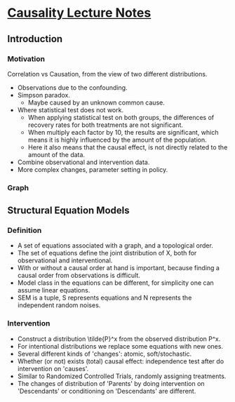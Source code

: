 # [Causality Lecture Notes](http://web.math.ku.dk/~peters/jonas_files/scriptChapter1-4.pdf)

## Introduction

### Motivation

Correlation vs Causation, from the view of two different distributions.

- Observations due to the confounding.
- Simpson paradox.
    + Maybe caused by an unknown common cause.
- Where statistical test does not work.
    + When applying statistical test on both groups, the differences of recovery rates for both treatments are not significant.
    + When multiply each factor by 10, the results are significant, which means it is highly influenced by the amount of the population.
    + Here it also means that the causal effect, is not directly related to the amount of the data.
- Combine observational and intervention data.
- More complex changes, parameter setting in policy.

### Graph

## Structural Equation Models

### Definition
- A set of equations associated with a graph, and a topological order.
- The set of equations define the joint distribution of X, both for observational and interventional.
- With or without a causal order at hand is important, because finding a causal order from observations is difficult.
- Model class in the equations can be different, for simplicity one can assume linear equations.
- SEM is a tuple, S represents equations and N represents the independent random noises.

### Intervention
- Construct a distribution \tilde{P}^x from the observed distribution P^x.
- For intentional distributions we replace some equations with new ones.
- Several different kinds of 'changes': atomic, soft/stochastic.
- Whether (or not) exists (total) causal effect: independence test after do intervention on 'causes'.
- Similar to Randomized Controlled Trials, randomly assigning treatments.
- The changes of distribution of 'Parents' by doing intervention on 'Descendants' or conditioning on 'Descendants' are different. 
